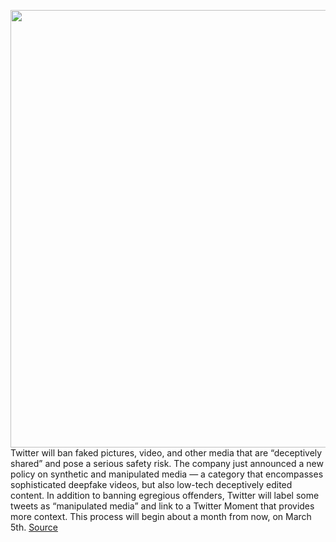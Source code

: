 <img src='https://cdn.vox-cdn.com/thumbor/DzPsIansHOxr0k6SWJcBu4bKXAc=/0x0:2040x1360/1200x800/filters:focal(857x517:1183x843)/cdn.vox-cdn.com/uploads/chorus_image/image/66250411/akrales_180620_1777_0266.0.jpg' width='700px' /><br/>
Twitter will ban faked pictures, video, and other media that are “deceptively shared” and pose a serious safety risk. The company just announced a new policy on synthetic and manipulated media — a category that encompasses sophisticated deepfake videos, but also low-tech deceptively edited content. In addition to banning egregious offenders, Twitter will label some tweets as “manipulated media” and link to a Twitter Moment that provides more context. This process will begin about a month from now, on March 5th.
<a href='https://www.theverge.com/2020/2/4/21122661/twitter-deepfake-manipulated-media-policy-rollout-date'> Source <a/>